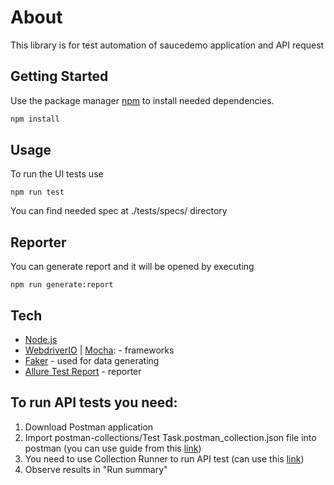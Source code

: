 # About

This library is for test automation of saucedemo application and API request

## Getting Started

Use the package manager [npm](https://docs.npmjs.com/about-npm) to install needed dependencies.

```bash
npm install
```

## Usage

To run the UI tests use

```
npm run test
```

You can find needed spec at ./tests/specs/ directory

## Reporter
You can generate report and it will be opened by executing
```
npm run generate:report
```


## Tech
* [Node.js](https://nodejs.org/en/)
* [WebdriverIO](https://webdriver.io/) | [Mocha](https://mochajs.org/): - frameworks
* [Faker](https://faker.readthedocs.io/en/master/) - used for data generating
* [Allure Test Report](http://allure.qatools.ru/) - reporter

## To run API tests you need:

1. Download Postman application
2. Import  postman-collections/Test Task.postman_collection.json file into postman (you can use guide from this [link](https://kb.datamotion.com/?ht_kb=postman-instructions-for-exporting-and-importing))
3. You need to use Collection Runner to run API test (can use this [link](https://learning.postman.com/docs/running-collections/intro-to-collection-runs/))
4. Observe results in "Run summary"